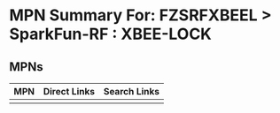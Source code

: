 



# MPN Summary For: FZSRFXBEEL > SparkFun-RF : XBEE-LOCK

## MPNs
  

|MPN|Direct Links|Search Links|
| :--- | :--- | :--- |
||||

